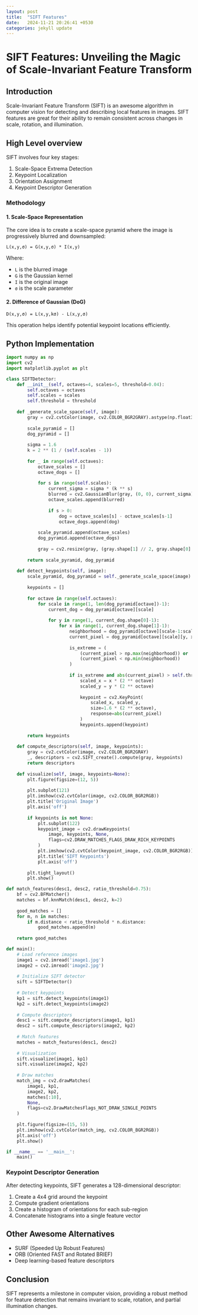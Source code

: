 ```yaml
---
layout: post
title:  "SIFT Features"
date:   2024-11-21 20:26:41 +0530
categories: jekyll update
---
```



# SIFT Features: Unveiling the Magic of Scale-Invariant Feature Transform

## Introduction

Scale-Invariant Feature Transform (SIFT) is an awesome algorithm in computer vision for detecting and describing local features in images. SIFT features are great for their ability to remain consistent across changes in scale, rotation, and illumination.

## High Level overview

SIFT involves four key stages:
1. Scale-Space Extrema Detection
2. Keypoint Localization
3. Orientation Assignment
4. Keypoint Descriptor Generation

### Methodology

#### 1. Scale-Space Representation

The core idea is to create a scale-space pyramid where the image is progressively blurred and downsampled:

```
L(x,y,σ) = G(x,y,σ) * I(x,y)
```

Where:
- `L` is the blurred image
- `G` is the Gaussian kernel
- `I` is the original image
- `σ` is the scale parameter

#### 2. Difference of Gaussian (DoG)

```
D(x,y,σ) = L(x,y,kσ) - L(x,y,σ)
```

This operation helps identify potential keypoint locations efficiently.

## Python Implementation


```python
import numpy as np
import cv2
import matplotlib.pyplot as plt

class SIFTDetector:
    def __init__(self, octaves=4, scales=5, threshold=0.04):
        self.octaves = octaves
        self.scales = scales
        self.threshold = threshold
        
    def _generate_scale_space(self, image):
        gray = cv2.cvtColor(image, cv2.COLOR_BGR2GRAY).astype(np.float32)
        
        scale_pyramid = []
        dog_pyramid = []
        
        sigma = 1.6
        k = 2 ** (1 / (self.scales - 1))
        
        for _ in range(self.octaves):
            octave_scales = []
            octave_dogs = []
            
            for s in range(self.scales):
                current_sigma = sigma * (k ** s)
                blurred = cv2.GaussianBlur(gray, (0, 0), current_sigma)
                octave_scales.append(blurred)
                
                if s > 0:
                    dog = octave_scales[s] - octave_scales[s-1]
                    octave_dogs.append(dog)
            
            scale_pyramid.append(octave_scales)
            dog_pyramid.append(octave_dogs)
            
            gray = cv2.resize(gray, (gray.shape[1] // 2, gray.shape[0] // 2))
        
        return scale_pyramid, dog_pyramid
    
    def detect_keypoints(self, image):
        scale_pyramid, dog_pyramid = self._generate_scale_space(image)
        
        keypoints = []
        
        for octave in range(self.octaves):
            for scale in range(1, len(dog_pyramid[octave])-1):
                current_dog = dog_pyramid[octave][scale]
                
                for y in range(1, current_dog.shape[0]-1):
                    for x in range(1, current_dog.shape[1]-1):
                        neighborhood = dog_pyramid[octave][scale-1:scale+2][:, y-1:y+2, x-1:x+2]
                        current_pixel = dog_pyramid[octave][scale][y, x]
                        
                        is_extreme = (
                            (current_pixel > np.max(neighborhood)) or 
                            (current_pixel < np.min(neighborhood))
                        )
                        
                        if is_extreme and abs(current_pixel) > self.threshold:
                            scaled_x = x * (2 ** octave)
                            scaled_y = y * (2 ** octave)
                            
                            keypoint = cv2.KeyPoint(
                                scaled_x, scaled_y, 
                                size=1.6 * (2 ** octave), 
                                response=abs(current_pixel)
                            )
                            keypoints.append(keypoint)
        
        return keypoints
    
    def compute_descriptors(self, image, keypoints):
        gray = cv2.cvtColor(image, cv2.COLOR_BGR2GRAY)
        _, descriptors = cv2.SIFT_create().compute(gray, keypoints)
        return descriptors
    
    def visualize(self, image, keypoints=None):
        plt.figure(figsize=(12, 5))
        
        plt.subplot(121)
        plt.imshow(cv2.cvtColor(image, cv2.COLOR_BGR2RGB))
        plt.title('Original Image')
        plt.axis('off')
        
        if keypoints is not None:
            plt.subplot(122)
            keypoint_image = cv2.drawKeypoints(
                image, keypoints, None, 
                flags=cv2.DRAW_MATCHES_FLAGS_DRAW_RICH_KEYPOINTS
            )
            plt.imshow(cv2.cvtColor(keypoint_image, cv2.COLOR_BGR2RGB))
            plt.title('SIFT Keypoints')
            plt.axis('off')
        
        plt.tight_layout()
        plt.show()

def match_features(desc1, desc2, ratio_threshold=0.75):
    bf = cv2.BFMatcher()
    matches = bf.knnMatch(desc1, desc2, k=2)
    
    good_matches = []
    for m, n in matches:
        if m.distance < ratio_threshold * n.distance:
            good_matches.append(m)
    
    return good_matches

def main():
    # Load reference images
    image1 = cv2.imread('image1.jpg')
    image2 = cv2.imread('image2.jpg')
    
    # Initialize SIFT detector
    sift = SIFTDetector()
    
    # Detect keypoints
    kp1 = sift.detect_keypoints(image1)
    kp2 = sift.detect_keypoints(image2)
    
    # Compute descriptors
    desc1 = sift.compute_descriptors(image1, kp1)
    desc2 = sift.compute_descriptors(image2, kp2)
    
    # Match features
    matches = match_features(desc1, desc2)
    
    # Visualization
    sift.visualize(image1, kp1)
    sift.visualize(image2, kp2)
    
    # Draw matches
    match_img = cv2.drawMatches(
        image1, kp1, 
        image2, kp2, 
        matches[:10], 
        None, 
        flags=cv2.DrawMatchesFlags_NOT_DRAW_SINGLE_POINTS
    )
    
    plt.figure(figsize=(15, 5))
    plt.imshow(cv2.cvtColor(match_img, cv2.COLOR_BGR2RGB))
    plt.axis('off')
    plt.show()

if __name__ == '__main__':
    main()
```


### Keypoint Descriptor Generation

After detecting keypoints, SIFT generates a 128-dimensional descriptor:
1. Create a 4x4 grid around the keypoint
2. Compute gradient orientations
3. Create a histogram of orientations for each sub-region
4. Concatenate histograms into a single feature vector

## Other Awesome Alternatives

- SURF (Speeded Up Robust Features)
- ORB (Oriented FAST and Rotated BRIEF)
- Deep learning-based feature descriptors

## Conclusion

SIFT represents a milestone in computer vision, providing a robust method for feature detection that remains invariant to scale, rotation, and partial illumination changes.